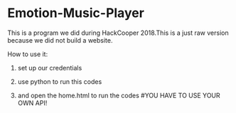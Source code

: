 # Emotion-Music-Player
This is a program we did during HackCooper 2018.This is a just raw version because we did not build a website.

How to use it:
1. set up our credentials

2. use python to run this codes

3. and open the home.html to run the codes #YOU HAVE TO USE YOUR OWN API!
